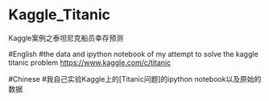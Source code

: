 # Kaggle_Titanic
Kaggle案例之泰坦尼克船员幸存预测

#English
#the data and ipython notebook of my attempt to solve the kaggle titanic problem
https://www.kaggle.com/c/titanic

#Chinese
#我自己实验Kaggle上的[Titanic问题]的ipython notebook以及原始的数据

